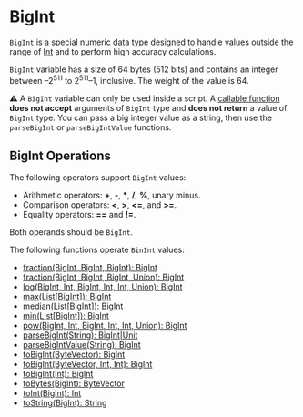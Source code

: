 # BigInt

`BigInt` is a special numeric [data type](/en/ride/data-types/) designed to handle values outside the range of [Int](/en/ride/data-types/int) and to perform high accuracy calculations.

`BigInt` variable has a size of 64 bytes (512 bits) and contains an integer between –2<sup>511</sup> to 2<sup>511</sup>–1, inclusive. The weight of the value is 64.

:warning: A `BigInt` variable can only be used inside a script. A [callable function](/en/ride/functions/callable-function) **does not accept** arguments of `BigInt` type and **does not return** a value of `BigInt` type. You can pass a big integer value as a string, then use the `parseBigInt` or `parseBigIntValue` functions.

## BigInt Operations

The following operators support `BigInt` values:

* Arithmetic operators: **+**, **-**, **\***, **/**, **%**, unary minus.
* Comparison operators: **\<**, **\>**, **\<=**, and **\>=**.
* Equality operators: **==** and **!=**.

Both operands should be `BigInt`.

The following functions operate `BinInt` values:

* [fraction(BigInt, BigInt, BigInt): BigInt](/en/ride/functions/built-in-functions/math-functions#fractionbigint)
* [fraction(BigInt, BigInt, BigInt, Union): BigInt](/en/ride/functions/built-in-functions/math-functions#fractionbigintround)
* [log(BigInt, Int, BigInt, Int, Int, Union): BigInt](/en/ride/functions/built-in-functions/math-functions#logbigint)
* [max(List[BigInt]): BigInt](/en/ride/functions/built-in-functions/list-functions#max-list-bigint-bigint)
* [median(List[BigInt]): BigInt](/en/ride/functions/built-in-functions/math-functions#medianbigint)
* [min(List[BigInt]): BigInt](/en/ride/functions/built-in-functions/list-functions#min-list-bigint-bigint)
* [pow(BigInt, Int, BigInt, Int, Int, Union): BigInt](/en/ride/functions/built-in-functions/math-functions#powbigint)
* [parseBigInt(String): BigInt|Unit](/en/ride/functions/built-in-functions/converting-functions#parse-bigint)
* [parseBigIntValue(String): BigInt](/en/ride/functions/built-in-functions/converting-functions#parse-bigintvalue)
* [toBigInt(ByteVector): BigInt](/en/ride/functions/built-in-functions/converting-functions#to-bigint-bytevector)
* [toBigInt(ByteVector, Int, Int): BigInt](/en/ride/functions/built-in-functions/converting-functions#to-bigint-bytevector-int-int)
* [toBigInt(Int): BigInt](/en/ride/functions/built-in-functions/converting-functions#to-bigint-int)
* [toBytes(BigInt): ByteVector](/en/ride/functions/built-in-functions/converting-functions#to-bytes-bigint)
* [toInt(BigInt): Int](/en/ride/functions/built-in-functions/converting-functions#to-int-bigint)
* [toString(BigInt): String](/en/ride/functions/built-in-functions/converting-functions#to-string-bigint)
